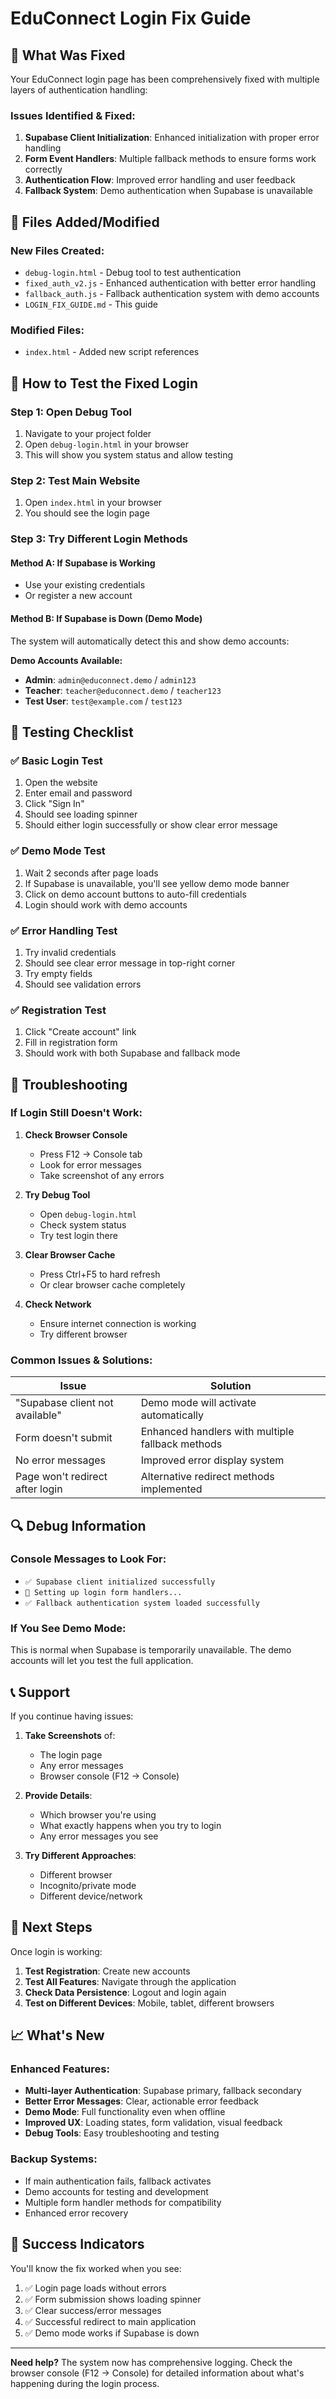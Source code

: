# EduConnect Login Fix Guide

## 🚀 What Was Fixed

Your EduConnect login page has been comprehensively fixed with multiple layers of authentication handling:

### Issues Identified & Fixed:

1. **Supabase Client Initialization**: Enhanced initialization with proper error handling
2. **Form Event Handlers**: Multiple fallback methods to ensure forms work correctly
3. **Authentication Flow**: Improved error handling and user feedback
4. **Fallback System**: Demo authentication when Supabase is unavailable

## 📁 Files Added/Modified

### New Files Created:
- `debug-login.html` - Debug tool to test authentication
- `fixed_auth_v2.js` - Enhanced authentication with better error handling
- `fallback_auth.js` - Fallback authentication system with demo accounts
- `LOGIN_FIX_GUIDE.md` - This guide

### Modified Files:
- `index.html` - Added new script references

## 🧪 How to Test the Fixed Login

### Step 1: Open Debug Tool
1. Navigate to your project folder
2. Open `debug-login.html` in your browser
3. This will show you system status and allow testing

### Step 2: Test Main Website
1. Open `index.html` in your browser
2. You should see the login page

### Step 3: Try Different Login Methods

#### Method A: If Supabase is Working
- Use your existing credentials
- Or register a new account

#### Method B: If Supabase is Down (Demo Mode)
The system will automatically detect this and show demo accounts:

**Demo Accounts Available:**
- **Admin**: `admin@educonnect.demo` / `admin123`
- **Teacher**: `teacher@educonnect.demo` / `teacher123`
- **Test User**: `test@example.com` / `test123`

## 🔧 Testing Checklist

### ✅ Basic Login Test
1. Open the website
2. Enter email and password
3. Click "Sign In"
4. Should see loading spinner
5. Should either login successfully or show clear error message

### ✅ Demo Mode Test
1. Wait 2 seconds after page loads
2. If Supabase is unavailable, you'll see yellow demo mode banner
3. Click on demo account buttons to auto-fill credentials
4. Login should work with demo accounts

### ✅ Error Handling Test
1. Try invalid credentials
2. Should see clear error message in top-right corner
3. Try empty fields
4. Should see validation errors

### ✅ Registration Test
1. Click "Create account" link
2. Fill in registration form
3. Should work with both Supabase and fallback mode

## 🚨 Troubleshooting

### If Login Still Doesn't Work:

1. **Check Browser Console**
   - Press F12 → Console tab
   - Look for error messages
   - Take screenshot of any errors

2. **Try Debug Tool**
   - Open `debug-login.html`
   - Check system status
   - Try test login there

3. **Clear Browser Cache**
   - Press Ctrl+F5 to hard refresh
   - Or clear browser cache completely

4. **Check Network**
   - Ensure internet connection is working
   - Try different browser

### Common Issues & Solutions:

| Issue | Solution |
|-------|----------|
| "Supabase client not available" | Demo mode will activate automatically |
| Form doesn't submit | Enhanced handlers with multiple fallback methods |
| No error messages | Improved error display system |
| Page won't redirect after login | Alternative redirect methods implemented |

## 🔍 Debug Information

### Console Messages to Look For:
- `✅ Supabase client initialized successfully`
- `🔧 Setting up login form handlers...`
- `✅ Fallback authentication system loaded successfully`

### If You See Demo Mode:
This is normal when Supabase is temporarily unavailable. The demo accounts will let you test the full application.

## 📞 Support

If you continue having issues:

1. **Take Screenshots** of:
   - The login page
   - Any error messages
   - Browser console (F12 → Console)

2. **Provide Details**:
   - Which browser you're using
   - What exactly happens when you try to login
   - Any error messages you see

3. **Try Different Approaches**:
   - Different browser
   - Incognito/private mode
   - Different device/network

## 🚀 Next Steps

Once login is working:

1. **Test Registration**: Create new accounts
2. **Test All Features**: Navigate through the application
3. **Check Data Persistence**: Logout and login again
4. **Test on Different Devices**: Mobile, tablet, different browsers

## 📈 What's New

### Enhanced Features:
- **Multi-layer Authentication**: Supabase primary, fallback secondary
- **Better Error Messages**: Clear, actionable error feedback
- **Demo Mode**: Full functionality even when offline
- **Improved UX**: Loading states, form validation, visual feedback
- **Debug Tools**: Easy troubleshooting and testing

### Backup Systems:
- If main authentication fails, fallback activates
- Demo accounts for testing and development
- Multiple form handler methods for compatibility
- Enhanced error recovery

## 🎯 Success Indicators

You'll know the fix worked when you see:

1. ✅ Login page loads without errors
2. ✅ Form submission shows loading spinner
3. ✅ Clear success/error messages
4. ✅ Successful redirect to main application
5. ✅ Demo mode works if Supabase is down

---

**Need help?** The system now has comprehensive logging. Check the browser console (F12 → Console) for detailed information about what's happening during the login process.